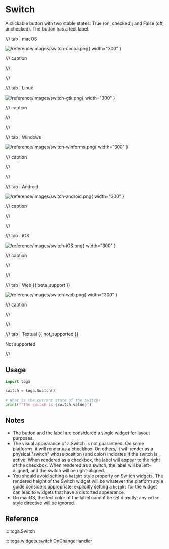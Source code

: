 # Switch

A clickable button with two stable states: True (on, checked); and False (off, unchecked). The button has a text label.

/// tab | macOS

![/reference/images/switch-cocoa.png](/reference/images/switch-cocoa.png){ width="300" }

/// caption

///

<!-- TODO: Update alt text -->

///

/// tab | Linux

![/reference/images/switch-gtk.png](/reference/images/switch-gtk.png){ width="300" }

/// caption

///

<!-- TODO: Update alt text -->

///

/// tab | Windows

![/reference/images/switch-winforms.png](/reference/images/switch-winforms.png){ width="300" }

/// caption

///

<!-- TODO: Update alt text -->

///

/// tab | Android

![/reference/images/switch-android.png](/reference/images/switch-android.png){ width="300" }

/// caption

///

<!-- TODO: Update alt text -->

///

/// tab | iOS

![/reference/images/switch-iOS.png](/reference/images/switch-iOS.png){ width="300" }

/// caption

///

<!-- TODO: Update alt text -->

///

/// tab | Web {{ beta_support }}

![/reference/images/switch-web.png](/reference/images/switch-web.png){ width="300" }

/// caption

///

<!-- TODO: Update alt text -->

///

/// tab | Textual {{ not_supported }}

Not supported

///

## Usage

```python
import toga

switch = toga.Switch()

# What is the current state of the switch?
print(f"The switch is {switch.value}")
```

## Notes

- The button and the label are considered a single widget for layout purposes.
- The visual appearance of a Switch is not guaranteed. On some platforms, it will render as a checkbox. On others, it will render as a physical "switch" whose position (and color) indicates if the switch is active. When rendered as a checkbox, the label will appear to the right of the checkbox. When rendered as a switch, the label will be left-aligned, and the switch will be right-aligned.
- You should avoid setting a `height` style property on Switch widgets. The rendered height of the Switch widget will be whatever the platform style guide considers appropriate; explicitly setting a `height` for the widget can lead to widgets that have a distorted appearance.
- On macOS, the text color of the label cannot be set directly; any `color` style directive will be ignored.

## Reference

::: toga.Switch

::: toga.widgets.switch.OnChangeHandler

